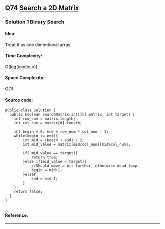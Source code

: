 ## Q74 [Search a 2D Matrix ](https://leetcode.com/problems/search-a-2d-matrix/) 

### Solution 1 Binary Search
#### Idea:
Treat it as one dimentional array.
#### Time Complexity:
O(log(min(m,n))
#### Space Complexity:
O(1)
#### Source code:
```
public class Solution {
  public boolean searchMatrix(int[][] matrix, int target) {
    int row_num = matrix.length;
    int col_num = matrix[0].length;
    
    int begin = 0, end = row_num * col_num - 1;
    while(begin <= end){
        int mid = (begin + end) / 2;
        int mid_value = matrix[mid/col_num][mid%col_num];

        if( mid_value == target){
            return true;
        }else if(mid_value < target){
            //Should move a bit further, otherwise dead loop.
            begin = mid+1;
        }else{
            end = mid-1;
        }
    }
    return false;
  }
}
        		    

```
#### Reference:

---

